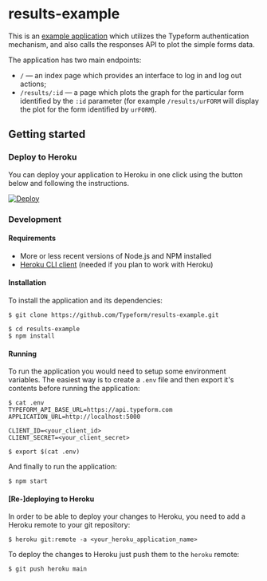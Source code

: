 # results-example

This is an [example application](https://results-example.herokuapp.com) which utilizes the Typeform authentication mechanism,
and also calls the responses API to plot the simple forms data.

The application has two main endpoints:

- `/` — an index page which provides an interface to log in and log out actions;
- `/results/:id` — a page which plots the graph for the particular form identified by the `:id` parameter
(for example `/results/urFORM` will display the plot for the form identified by `urFORM`).


## Getting started

### Deploy to Heroku

You can deploy your application to Heroku in one click using the button below and following the instructions.

[![Deploy](https://www.herokucdn.com/deploy/button.svg)](https://heroku.com/deploy?template=https://github.com/typeform/results-example/tree/main)

### Development

#### Requirements

- More or less recent versions of Node.js and NPM installed
- [Heroku CLI client](https://devcenter.heroku.com/articles/getting-started-with-nodejs#set-up) (needed if you plan to work with Heroku)

#### Installation
To install the application and its dependencies:

```
$ git clone https://github.com/Typeform/results-example.git

$ cd results-example
$ npm install
```

#### Running
To run the application you would need to setup some environment variables. The easiest way is to create a `.env` file and then export it's contents before running the application:

```
$ cat .env
TYPEFORM_API_BASE_URL=https://api.typeform.com
APPLICATION_URL=http://localhost:5000

CLIENT_ID=<your_client_id>
CLIENT_SECRET=<your_client_secret>

$ export $(cat .env)
```

And finally to run the application:

```
$ npm start
```

#### [Re-]deploying to Heroku

In order to be able to deploy your changes to Heroku, you need to add a Heroku remote to your git repository:

```
$ heroku git:remote -a <your_heroku_application_name>
```

To deploy the changes to Heroku just push them to the `heroku` remote:

```
$ git push heroku main
```
